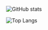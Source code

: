 ![GitHub stats](https://github-readme-stats.vercel.app/api?username=alefapmdev&show_icons=true)

![Top Langs](https://github-readme-stats.vercel.app/api/top-langs/?username=alefapmdev&layout=compact)
